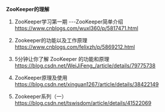 **ZooKeeper的理解**

1. ZooKeeper学习第一期 ---ZooKeeper简单介绍 
https://www.cnblogs.com/wuxl360/p/5817471.html

2. Zookeeper的功能以及工作原理
https://www.cnblogs.com/felixzh/p/5869212.html

3. 5分钟让你了解 ZooKeeper 的功能和原理
https://blog.csdn.net/WeiJiFeng_/article/details/79775738

4. ZooKeeper原理及使用
https://blog.csdn.net/xinguan1267/article/details/38422149

5. Zookeeper系列（一）
https://blog.csdn.net/tswisdom/article/details/41522069
